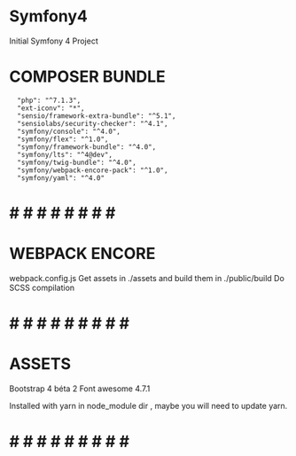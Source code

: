 # Symfony4

Initial Symfony 4 Project

# COMPOSER BUNDLE

      "php": "^7.1.3",
      "ext-iconv": "*",
      "sensio/framework-extra-bundle": "^5.1",
      "sensiolabs/security-checker": "^4.1",
      "symfony/console": "^4.0",
      "symfony/flex": "^1.0",
      "symfony/framework-bundle": "^4.0",
      "symfony/lts": "^4@dev",
      "symfony/twig-bundle": "^4.0",
      "symfony/webpack-encore-pack": "^1.0",
      "symfony/yaml": "^4.0"

# # # # # # # # # #

# WEBPACK ENCORE

 webpack.config.js
 Get assets in ./assets and build them in ./public/build
 Do SCSS compilation
 
# # # # # # # # # # #

# ASSETS

 Bootstrap 4 béta 2
 Font awesome 4.7.1

 Installed with yarn in node_module dir , maybe you will need to update yarn.

# # # # # # # # # # #
